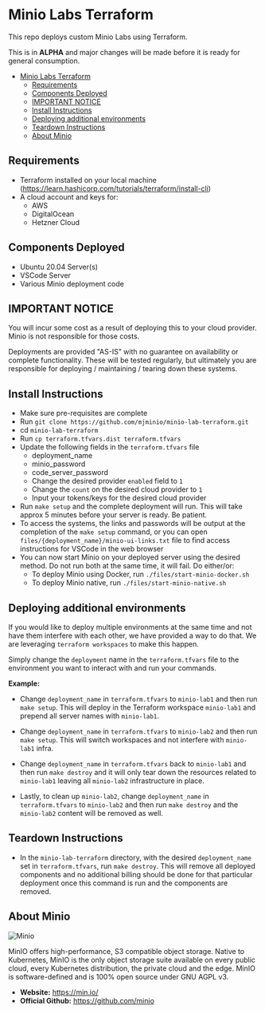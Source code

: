 # Minio Labs Terraform

This repo deploys custom Minio Labs using Terraform.

This is in **ALPHA** and major changes will be made before it is ready for general consumption.

- [Minio Labs Terraform](#minio-labs-terraform)
  - [Requirements](#requirements)
  - [Components Deployed](#components-deployed)
  - [IMPORTANT NOTICE](#important-notice)
  - [Install Instructions](#install-instructions)
  - [Deploying additional environments](#deploying-additional-environments)
  - [Teardown Instructions](#teardown-instructions)
  - [About Minio](#about-minio)

## Requirements
- Terraform installed on your local machine (https://learn.hashicorp.com/tutorials/terraform/install-cli)
- A cloud account and keys for:
  - AWS
  - DigitalOcean
  - Hetzner Cloud

## Components Deployed
- Ubuntu 20.04 Server(s)
- VSCode Server
- Various Minio deployment code

## IMPORTANT NOTICE
You will incur some cost as a result of deploying this to your cloud provider. Minio is not responsible for those costs.

Deployments are provided "AS-IS" with no guarantee on availability or complete functionality. These will be tested regularly, but ultimately you are responsible for deploying / maintaining / tearing down these systems.

## Install Instructions
- Make sure pre-requisites are complete
- Run `git clone https://github.com/mjminio/minio-lab-terraform.git`
- cd `minio-lab-terraform`
- Run `cp terraform.tfvars.dist terraform.tfvars`
- Update the following fields in the `terraform.tfvars` file
  - deployment_name
  - minio_password
  - code_server_password
  - Change the desired provider `enabled` field to `1`
  - Change the `count` on the desired cloud provider to `1`
  - Input your tokens/keys for the desired cloud provider
- Run `make setup` and the complete deployment will run. This will take approx 5 minutes before your server is ready. Be patient.
- To access the systems, the links and passwords will be output at the completion of the `make setup` command, or you can open `files/{deployment_name}/minio-ui-links.txt` file to find access instructions for VSCode in the web browser
- You can now start Minio on your deployed server using the desired method. Do not run both at the same time, it will fail. Do either/or:
  - To deploy Minio using Docker, run `./files/start-minio-docker.sh`
  - To deploy Minio native, run `./files/start-minio-native.sh`

## Deploying additional environments
If you would like to deploy multiple environments at the same time and not have them interfere with each other, we have provided a way to do that. We are leveraging `terraform workspaces` to make this happen.

Simply change the `deployment` name in the `terraform.tfvars` file to the environment you want to interact with and run your commands.

**Example:**
- Change `deployment_name` in `terraform.tfvars` to `minio-lab1` and then run `make setup`. This will deploy in the Terraform workspace `minio-lab1` and prepend all server names with `minio-lab1`.

- Change `deployment_name` in `terraform.tfvars` to `minio-lab2` and then run `make setup`. This will switch workspaces and not interfere with `minio-lab1` infra.

- Change `deployment_name` in `terraform.tfvars` back to `minio-lab1` and then run `make destroy` and it will only tear down the resources related to `minio-lab1` leaving all `minio-lab2` infrastructure in place.

- Lastly, to clean up `minio-lab2`, change `deployment_name` in `terraform.tfvars` to `minio-lab2` and then run `make destroy` and the `minio-lab2` content will be removed as well.

## Teardown Instructions
- In the `minio-lab-terraform` directory, with the desired `deployment_name` set in `terraform.tfvars`, run `make destroy`. This will remove all deployed components and no additional billing should be done for that particular deployment once this command is run and the components are removed.

## About Minio

![Minio](assets/static/minio-logo.jpg)

MinIO offers high-performance, S3 compatible object storage.
Native to Kubernetes, MinIO is the only object storage suite available on every public cloud, every Kubernetes distribution, the private cloud and the edge. MinIO is software-defined and is 100% open source under GNU AGPL v3.

- **Website:** https://min.io/
- **Official Github:** https://github.com/minio
